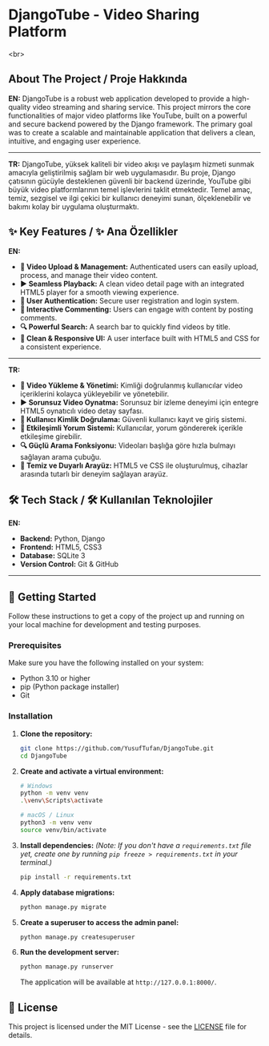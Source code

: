 # DjangoTube - Video Sharing Platform

\<br\>

## About The Project / Proje Hakkında

**EN:** DjangoTube is a robust web application developed to provide a high-quality video streaming and sharing service. This project mirrors the core functionalities of major video platforms like YouTube, built on a powerful and secure backend powered by the Django framework. The primary goal was to create a scalable and maintainable application that delivers a clean, intuitive, and engaging user experience.

-----

**TR:** DjangoTube, yüksek kaliteli bir video akışı ve paylaşım hizmeti sunmak amacıyla geliştirilmiş sağlam bir web uygulamasıdır. Bu proje, Django çatısının gücüyle desteklenen güvenli bir backend üzerinde, YouTube gibi büyük video platformlarının temel işlevlerini taklit etmektedir. Temel amaç, temiz, sezgisel ve ilgi çekici bir kullanıcı deneyimi sunan, ölçeklenebilir ve bakımı kolay bir uygulama oluşturmaktı.

## ✨ Key Features / ✨ Ana Özellikler

**EN:**

  - **🎥 Video Upload & Management:** Authenticated users can easily upload, process, and manage their video content.
  - **▶️ Seamless Playback:** A clean video detail page with an integrated HTML5 player for a smooth viewing experience.
  - **👤 User Authentication:** Secure user registration and login system.
  - **💬 Interactive Commenting:** Users can engage with content by posting comments.
  - **🔍 Powerful Search:** A search bar to quickly find videos by title.
  - **🎨 Clean & Responsive UI:** A user interface built with HTML5 and CSS for a consistent experience.

-----

**TR:**

  - **🎥 Video Yükleme & Yönetimi:** Kimliği doğrulanmış kullanıcılar video içeriklerini kolayca yükleyebilir ve yönetebilir.
  - **▶️ Sorunsuz Video Oynatma:** Sorunsuz bir izleme deneyimi için entegre HTML5 oynatıcılı video detay sayfası.
  - **👤 Kullanıcı Kimlik Doğrulama:** Güvenli kullanıcı kayıt ve giriş sistemi.
  - **💬 Etkileşimli Yorum Sistemi:** Kullanıcılar, yorum göndererek içerikle etkileşime girebilir.
  - **🔍 Güçlü Arama Fonksiyonu:** Videoları başlığa göre hızla bulmayı sağlayan arama çubuğu.
  - **🎨 Temiz ve Duyarlı Arayüz:** HTML5 ve CSS ile oluşturulmuş, cihazlar arasında tutarlı bir deneyim sağlayan arayüz.

## 🛠️ Tech Stack / 🛠️ Kullanılan Teknolojiler

**EN:**

  - **Backend:** Python, Django
  - **Frontend:** HTML5, CSS3
  - **Database:** SQLite 3
  - **Version Control:** Git & GitHub

-----

## 🚀 Getting Started

Follow these instructions to get a copy of the project up and running on your local machine for development and testing purposes.

### Prerequisites

Make sure you have the following installed on your system:

  - Python 3.10 or higher
  - pip (Python package installer)
  - Git

### Installation

1.  **Clone the repository:**

    ```sh
    git clone https://github.com/YusufTufan/DjangoTube.git
    cd DjangoTube
    ```

2.  **Create and activate a virtual environment:**

    ```sh
    # Windows
    python -m venv venv
    .\venv\Scripts\activate

    # macOS / Linux
    python3 -m venv venv
    source venv/bin/activate
    ```

3.  **Install dependencies:**
    *(Note: If you don't have a `requirements.txt` file yet, create one by running `pip freeze > requirements.txt` in your terminal.)*

    ```sh
    pip install -r requirements.txt
    ```

4.  **Apply database migrations:**

    ```sh
    python manage.py migrate
    ```

5.  **Create a superuser to access the admin panel:**

    ```sh
    python manage.py createsuperuser
    ```

6.  **Run the development server:**

    ```sh
    python manage.py runserver
    ```

    The application will be available at `http://127.0.0.1:8000/`.

## 📜 License

This project is licensed under the MIT License - see the [LICENSE](https://www.google.com/search?q=LICENSE) file for details.

